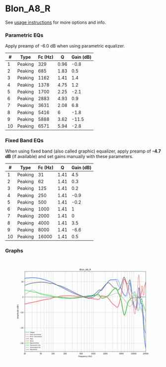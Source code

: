 # Blon_A8_R
See [usage instructions](https://github.com/jaakkopasanen/AutoEq#usage) for more options and info.

### Parametric EQs
Apply preamp of -6.0 dB when using parametric equalizer.

|   # | Type    |   Fc (Hz) |    Q |   Gain (dB) |
|-----|---------|-----------|------|-------------|
|   1 | Peaking |       329 | 0.96 |        -0.8 |
|   2 | Peaking |       685 | 1.83 |         0.5 |
|   3 | Peaking |      1162 | 1.41 |         1.4 |
|   4 | Peaking |      1378 | 4.75 |         1.2 |
|   5 | Peaking |      1700 | 2.25 |        -2.1 |
|   6 | Peaking |      2883 | 4.93 |         0.9 |
|   7 | Peaking |      3631 | 2.08 |         6.8 |
|   8 | Peaking |      5416 | 6    |        -1.8 |
|   9 | Peaking |      5888 | 3.62 |       -11.5 |
|  10 | Peaking |      6571 | 5.94 |        -2.8 |

### Fixed Band EQs
When using fixed band (also called graphic) equalizer, apply preamp of **-4.7 dB** (if available) and set gains manually with these parameters.

|   # | Type    |   Fc (Hz) |    Q |   Gain (dB) |
|-----|---------|-----------|------|-------------|
|   1 | Peaking |        31 | 1.41 |         4.5 |
|   2 | Peaking |        62 | 1.41 |         0.3 |
|   3 | Peaking |       125 | 1.41 |         0.2 |
|   4 | Peaking |       250 | 1.41 |        -0.9 |
|   5 | Peaking |       500 | 1.41 |        -0.2 |
|   6 | Peaking |      1000 | 1.41 |         1   |
|   7 | Peaking |      2000 | 1.41 |         0   |
|   8 | Peaking |      4000 | 1.41 |         3.5 |
|   9 | Peaking |      8000 | 1.41 |        -6.6 |
|  10 | Peaking |     16000 | 1.41 |         0.5 |

### Graphs
![](./Blon_A8_R.png)
